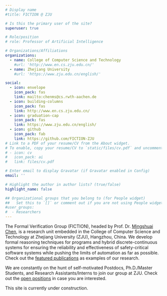 ```yaml
---
# Display name
#title: FICTION @ ZJU

# Is this the primary user of the site?
superuser: true

# Role/position
# role: Professor of Artificial Intelligence

# Organizations/Affiliations
organizations:
  - name: College of Computer Science and Technology
    #url: 'http://www.en.cs.zju.edu.cn/'
  - name: Zhejiang University
    #url: 'https://www.zju.edu.cn/english/'

social:
  - icon: envelope
    icon_pack: fas
    link: mailto:chenms@cs.rwth-aachen.de
  - icon: building-columns
    icon_pack: fas
    link: http://www.en.cs.zju.edu.cn/
  - icon: graduation-cap
    icon_pack: fas
    link: https://www.zju.edu.cn/english/
  - icon: github
    icon_pack: fab
    link: https://github.com/FICTION-ZJU
# Link to a PDF of your resume/CV from the About widget.
# To enable, copy your resume/CV to `static/files/cv.pdf` and uncomment the lines below.
# - icon: cv
#   icon_pack: ai
#   link: files/cv.pdf

# Enter email to display Gravatar (if Gravatar enabled in Config)
email: ''

# Highlight the author in author lists? (true/false)
highlight_name: false

## Organizational groups that you belong to (for People widget)
##   Set this to `[]` or comment out if you are not using People widget.
#user_groups:
#  - Researchers
---
```


The Formal Verification Group (FICTION), headed by Prof. Dr. [Mingshuai Chen](/author/mingshuai-chen/), is a research unit embedded in the College of Computer Science and Technology at Zhejiang University (ZJU), Hangzhou, China. We develop formal reasoning techniques for programs and hybrid discrete-continuous systems for ensuring the reliability and effectiveness of safety-critical software systems while pushing the limits of automation as far as possible. Check out the [featured publications](/#featured) as examples of our research.

We are constantly on the hunt of self-motivated Postdocs, Ph.D./Master Students, and Research Assistants/Interns to join our group at ZJU. Check out the [open positions](/vacancies/) in case you are interested.

<i class="fa-solid fa-triangle-exclamation"></i> This site is currently under construction.
